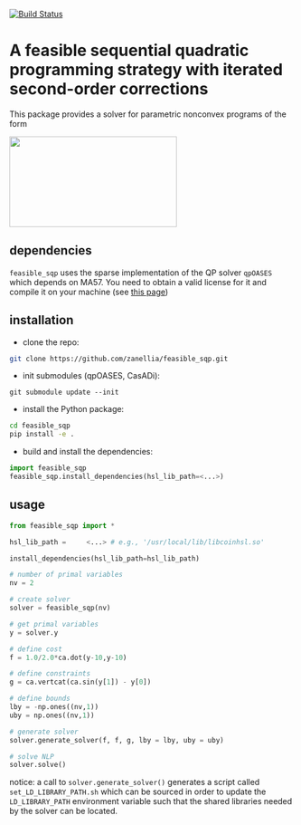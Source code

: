 [![Build Status](https://travis-ci.com/zanellia/feasible_sqp.svg?branch=testing)](https://travis-ci.com/zanellia/feasible_sqp)
# A feasible sequential quadratic programming strategy with iterated second-order corrections
This package provides a solver for parametric nonconvex programs of the form

<img src="https://github.com/zanellia/feasible_sqp/blob/master/figures/nlp_description.png"
     width="296" height="160">
## dependencies 
`feasible_sqp` uses the sparse implementation of the QP solver `qpOASES` which depends on MA57. You need to obtain a valid license for it and compile it on your machine (see [this page](https://www.hsl.rl.ac.uk/download/MA57/3.11.0/))
## installation
- clone the repo: 
```bash
git clone https://github.com/zanellia/feasible_sqp.git
```
- init submodules (qpOASES, CasADi):
```
git submodule update --init
```
- install the Python package:
```bash
cd feasible_sqp
pip install -e .
```
- build and install the dependencies:
```python
import feasible_sqp
feasible_sqp.install_dependencies(hsl_lib_path=<...>)
```

## usage
```python
from feasible_sqp import *

hsl_lib_path =     <...> # e.g., '/usr/local/lib/libcoinhsl.so'

install_dependencies(hsl_lib_path=hsl_lib_path)

# number of primal variables
nv = 2

# create solver
solver = feasible_sqp(nv)

# get primal variables
y = solver.y

# define cost
f = 1.0/2.0*ca.dot(y-10,y-10)

# define constraints
g = ca.vertcat(ca.sin(y[1]) - y[0])

# define bounds
lby = -np.ones((nv,1))
uby = np.ones((nv,1))

# generate solver
solver.generate_solver(f, f, g, lby = lby, uby = uby)

# solve NLP
solver.solve()
```
notice: a call to
`solver.generate_solver()` generates a script called `set_LD_LIBRARY_PATH.sh` which can be sourced in order to update the `LD_LIBRARY_PATH` environment variable such that the shared libraries needed by the solver can be located.
